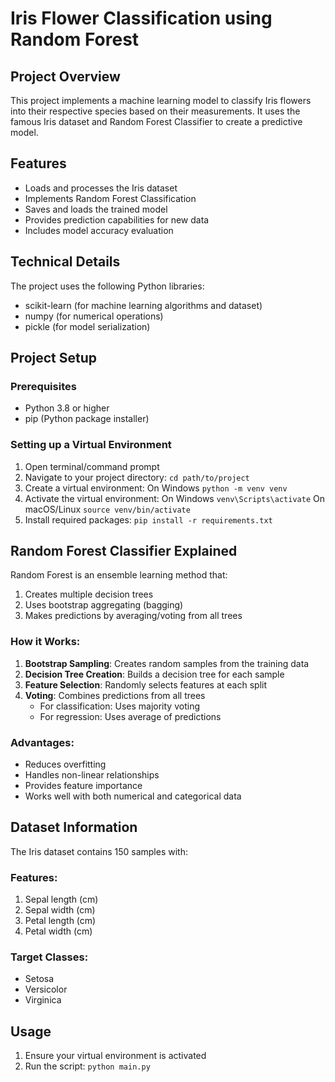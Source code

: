 # Iris Flower Classification using Random Forest

## Project Overview
This project implements a machine learning model to classify Iris flowers into their respective species based on their measurements. It uses the famous Iris dataset and Random Forest Classifier to create a predictive model.

## Features
- Loads and processes the Iris dataset
- Implements Random Forest Classification
- Saves and loads the trained model
- Provides prediction capabilities for new data
- Includes model accuracy evaluation

## Technical Details
The project uses the following Python libraries:
- scikit-learn (for machine learning algorithms and dataset)
- numpy (for numerical operations)
- pickle (for model serialization)

## Project Setup

### Prerequisites
- Python 3.8 or higher
- pip (Python package installer)

### Setting up a Virtual Environment
1. Open terminal/command prompt
2. Navigate to your project directory: `cd path/to/project`
3. Create a virtual environment: On Windows `python -m venv venv`
4. Activate the virtual environment: On Windows `venv\Scripts\activate` On macOS/Linux `source venv/bin/activate`
5. Install required packages: `pip install -r requirements.txt`

## Random Forest Classifier Explained

Random Forest is an ensemble learning method that:
1. Creates multiple decision trees
2. Uses bootstrap aggregating (bagging)
3. Makes predictions by averaging/voting from all trees

### How it Works:
1. **Bootstrap Sampling**: Creates random samples from the training data
2. **Decision Tree Creation**: Builds a decision tree for each sample
3. **Feature Selection**: Randomly selects features at each split
4. **Voting**: Combines predictions from all trees
   - For classification: Uses majority voting
   - For regression: Uses average of predictions

### Advantages:
- Reduces overfitting
- Handles non-linear relationships
- Provides feature importance
- Works well with both numerical and categorical data

## Dataset Information

The Iris dataset contains 150 samples with:

### Features:
1. Sepal length (cm)
2. Sepal width (cm)
3. Petal length (cm)
4. Petal width (cm)

### Target Classes:
- Setosa
- Versicolor
- Virginica

## Usage

1. Ensure your virtual environment is activated
2. Run the script: `python main.py`
